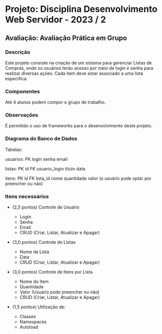 # Projeto: Disciplina Desenvolvimento Web Servidor - 2023 / 2

## Avaliação: Avaliação Prática em Grupo

### Descrição
Este projeto consiste na criação de um sistema para gerenciar Listas de Compras, onde os usuários terão acesso por meio de login e senha para realizar diversas ações. Cada item deve estar associado a uma lista específica.

### Componentes
Até 4 alunos podem compor o grupo de trabalho.

### Observações
É permitido o uso de frameworks para o desenvolvimento deste projeto.

### Diagrama do Banco de Dados
Tabelas:

usuarios:
PK login
senha
email

listas:
PK id
FK usuario_login
titulo
data

itens:
PK id
FK lista_id
nome
quantidade
valor (o usuário pode optar por preencher ou não)

### Itens necessários

- (2,5 pontos) Controle de Usuário
  - Login
  - Senha
  - Email
  - CRUD (Criar, Listar, Atualizar e Apagar)

- (3,0 pontos) Controle de Listas
  - Nome da Lista
  - Data
  - CRUD (Criar, Listar, Atualizar e Apagar)

- (3,0 pontos) Controle de Itens por Lista
  - Nome do Item
  - Quantidade
  - Valor (Usuário pode preencher ou não)
  - CRUD (Criar, Listar, Atualizar e Apagar)

- (1,5 pontos) Utilização de:
  - Classes
  - Namespaces
  - Autoload
